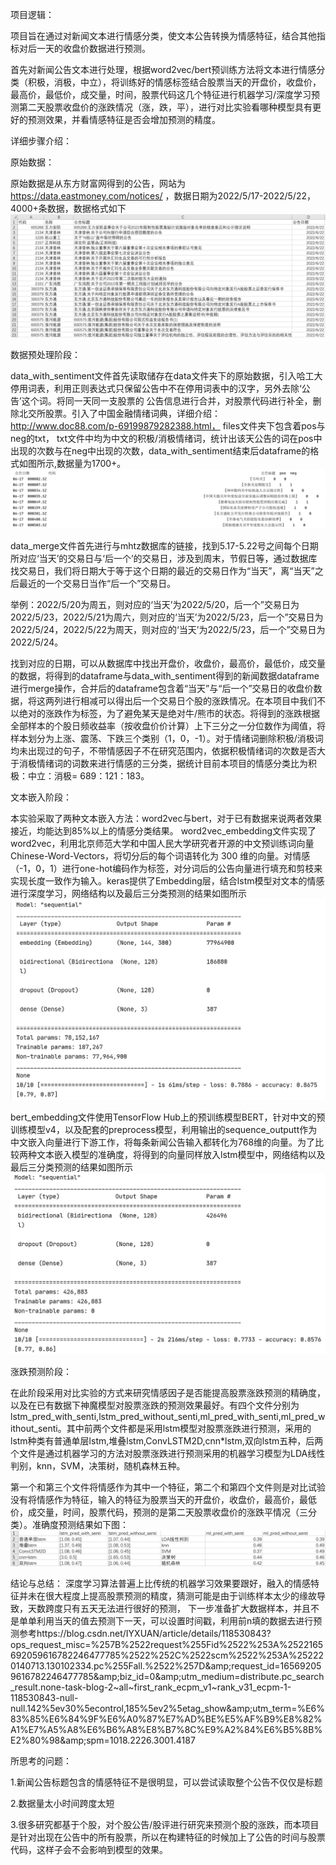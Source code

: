 项目逻辑：

项目旨在通过对新闻文本进行情感分类，使文本公告转换为情感特征，结合其他指标对后一天的收盘价数据进行预测。

首先对新闻公告文本进行处理，根据word2vec/bert预训练方法将文本进行情感分类（积极，消极，中立），将训练好的情感标签结合股票当天的开盘价，收盘价，最高价，最低价，成交量，时间，股票代码这几个特征进行机器学习/深度学习预测第二天股票收盘价的涨跌情况（涨，跌，平），进行对比实验看哪种模型具有更好的预测效果，并看情感特征是否会增加预测的精度。

详细步骤介绍：

原始数据：

原始数据是从东方财富网得到的公告，网站为 https://data.eastmoney.com/notices/ ，数据日期为2022/5/17-2022/5/22，4000+条数据，数据格式如下
![image](https://github.com/hao990813/NLP_project_test/blob/master/60ac92c8e2ebffac176032835055f1d.png)

数据预处理阶段：

data_with_sentiment文件首先读取储存在data文件夹下的原始数据，引入哈工大停用词表，利用正则表达式只保留公告中不在停用词表中的汉字，另外去除‘公告’这个词。将同一天同一支股票的
公告信息进行合并，对股票代码进行补全，删除北交所股票。引入了中国金融情绪词典，详细介绍： http://www.doc88.com/p-69199879282388.html， files文件夹下包含着pos与neg的txt，
txt文件中均为中文的积极/消极情绪词，统计出该天公告的词在pos中出现的次数与在neg中出现的次数，data_with_sentiment结束后dataframe的格式如图所示,数据量为1700+。
![image](https://github.com/hao990813/NLP_project_test/blob/master/5ffcd6642edc78183049133bbb05b0e.png)

data_merge文件首先进行与mhtz数据库的链接，找到5.17-5.22号之间每个日期所对应‘当天’的交易日与‘后一个’的交易日，涉及到周末，节假日等，通过数据库找交易日，我们将日期大于等于这个日期的最近的交易日作为“当天”，离“当天”之后最近的一个交易日当作“后一个”交易日。

举例：2022/5/20为周五，则对应的‘当天’为2022/5/20，后一个”交易日为2022/5/23，2022/5/21为周六，则对应的‘当天’为2022/5/23，后一个”交易日为2022/5/24，2022/5/22为周天，则对应的‘当天’为2022/5/23，后一个”交易日为2022/5/24。

找到对应的日期，可以从数据库中找出开盘价，收盘价，最高价，最低价，成交量的数据，将得到的dataframe与data_with_sentiment得到的新闻数据dataframe进行merge操作，合并后的dataframe包含着“当天”与“后一个”交易日的收盘价数据，将这两列进行相减可以得出后一个交易日个股的涨跌情况。在本项目中我们不以绝对的涨跌作为标签，为了避免某天是绝对牛/熊市的状态。将得到的涨跌根据全部样本的个股日频收益率（按收盘价价计算）上下三分之一分位数作为阈值，将样本划分为上涨、震荡、下跌三个类别（1，0，-1）。对于情绪词删除积极/消极词均未出现过的句子，不带情感因子不在研究范围内，依据积极情绪词的次数是否大于消极情绪词的词数来进行情感的三分类，据统计目前本项目的情感分类比为积极：中立：消极= 689：121：183。

文本嵌入阶段：

本实验采取了两种文本嵌入方法：word2vec与bert，对于已有数据来说两者效果接近，均能达到85%以上的情感分类结果。
word2vec_embedding文件实现了word2vec，利用北京师范大学和中国人民大学研究者开源的中文预训练词向量 Chinese-Word-Vectors，将切分后的每个词语转化为 300 维的向量。对情感（-1，0，1）进行one-hot编码作为标签，对分词后的公告向量进行填充和剪枝来实现长度一致作为输入。keras提供了Embedding层，结合lstm模型对文本的情感进行深度学习，网络结构以及最后三分类预测的结果如图所示
![image](https://github.com/hao990813/NLP_project_test/blob/master/3fff915bab5fe2797278ee4a397ff0a.png)

bert_embedding文件使用TensorFlow Hub上的预训练模型BERT，针对中文的预训练模型v4，以及配套的preprocess模型，利用输出的sequence_outputt作为中文嵌入向量进行下游工作，将每条新闻公告输入都转化为768维的向量。为了比较两种文本嵌入模型的准确度，将得到的向量同样放入lstm模型中，网络结构以及最后三分类预测的结果如图所示
![image](https://github.com/hao990813/NLP_project_test/blob/master/9b5d4b5929f422f6d971177ae56029f.png)

涨跌预测阶段：

在此阶段采用对比实验的方式来研究情感因子是否能提高股票涨跌预测的精确度，以及在已有数据下神魔模型对股票涨跌的预测效果最好。有四个文件分别为lstm_pred_with_senti,lstm_pred_without_senti,ml_pred_with_senti,ml_pred_without_senti。其中前两个文件都是采用lstm模型对股票涨跌进行预测，采用的lstm种类有普通单层lstm,堆叠lstm,ConvLSTM2D,cnn*lstm,双向lstm五种，后两个文件是通过机器学习的方法对股票涨跌进行预测采用的机器学习模型为LDA线性判别，knn，SVM，决策树，随机森林五种。

第一个和第三个文件将情感作为其中一个特征，第二个和第四个文件则是对比试验没有将情感作为特征，输入的特征为股票当天的开盘价，收盘价，最高价，最低价，成交量，时间，股票代码，预测的是第二天股票收盘价的涨跌平情况（三分类）。准确度预测结果如下图：
![image](https://github.com/hao990813/NLP_project_test/blob/master/135a0c87855c60ea21f2bff2107c27a.png)

结论与总结：
深度学习算法普遍上比传统的机器学习效果要跟好，融入的情感特征并未在很大程度上提高股票预测的精度，猜测可能是由于训练样本太少的缘故导致，天数跨度只有五天无法进行很好的预测，
下一步准备扩大数据样本，并且不是单单利用当天的值去预测下一天，可以设置时间戳，利用前n填的数据去进行预测参考https://blog.csdn.net/IYXUAN/article/details/118530843?ops_request_misc=%257B%2522request%255Fid%2522%253A%2522165692059616782246477785%2522%252C%2522scm%2522%253A%252220140713.130102334.pc%255Fall.%2522%257D&amp;amp;request_id=165692059616782246477785&amp;amp;biz_id=0&amp;amp;utm_medium=distribute.pc_search_result.none-task-blog-2~all~first_rank_ecpm_v1~rank_v31_ecpm-1-118530843-null-null.142%5ev30%5econtrol,185%5ev2%5etag_show&amp;amp;utm_term=%E6%83%85%E6%84%9F%E6%A0%87%E7%AD%BE%E5%AF%B9%E8%82%A1%E7%A5%A8%E6%B6%A8%E8%B7%8C%E9%A2%84%E6%B5%8B%E2%80%98&amp;amp;spm=1018.2226.3001.4187


所思考的问题：

1.新闻公告标题包含的情感特征不是很明显，可以尝试读取整个公告不仅仅是标题

2.数据量太小时间跨度太短

3.很多研究都基于个股，对个股公告/股评进行研究来预测个股的涨跌，而本项目是针对出现在公告中的所有股票，所以在构建特征的时候加上了公告的时间与股票代码，这样子会不会影响到模型的效果。



















